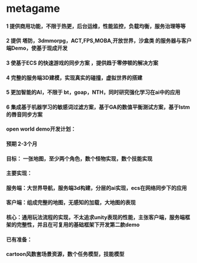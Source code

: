 # metagame

#### 1 提供商用功能，不限于热更，后台运维，性能监控，负载均衡，服务治理等等
#### 2 提供 塔防，3dmmorpg，ACT,FPS,MOBA,开放世界，沙盒类 的服务器与客户端Demo，使基于现成开发 
#### 3 使基于ECS 的快速游戏的同步方案 ，提供趋于零停顿的解决方案
#### 4 完整的服务端3D建模，实现真实的碰撞，虚拟世界的搭建
#### 5 更加智能的AI，不限于 bt，goap，NTH，同时研究强化学习在ai中的应用
#### 6 集成基于机器学习的敏感词过滤方案，基于GA的数值平衡测试方案，基于lstm的唇音同步方案


#### open world demo开发计划：
#### 预期 2-3个月
#### 目标： 一张地图，至少两个角色，数个怪物实现，数个技能实现
#### 主要实现：
#### 服务端：大世界导航，服务端3d构建，分层的ai实现，ecs在网络同步下的应用
#### 客户端：组成完整的地图，无感知的加载，大地图的表现
#### 核心：通用玩法流程的实现，不太追求unity表现的性能，主张客户端，服务端框架的完整性，并且在可复用的基础框架下开发第二款demo
#### 已有准备：
#### cartoon风数套场景资源，数个任务模型，技能模型
